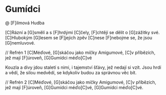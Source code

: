 # Gumídci
@ [F]ilmová Hudba

[C]Rázní a [G]smělí a s [F]hrdými [C]čely,
[F]chtějí se dělit o [G]zážitky své.
[C]Hlubokým [G]lesem se [F]jejich zpěv [C]nese
[F]nebojme se, že jsou [G]nemluvové.

// Refrén 1
[C]Méďové, [G]skáčou jako míčky Amigumové,
[C]v příbězích, jež mají [F]úroveň,
[G]Gumídci méďo[C]vé

Kouzla a divy jdou staletí s nimi,
i tajemství šťávy, jež nedají si vzít.
Jsou hrdí a vědí, že silou medvědí,
se kdykoliv budou za správnou věc bít.

// Refrén 2
[C]Méďové, [G]skáčou jako míčky Amigumové,
[C]v příbězích, jež mají [F]úroveň,
[G]Gumídci méďo[C]vé,
[G]Gumídci méďo[C]vé.